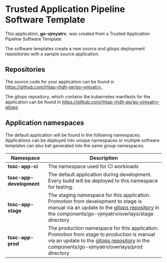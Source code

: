 # Trusted Application Pipeline Software Template

This application, **go-vjmyatrv**, was created from a Trusted Application Pipeline Software Template.

The software templates create a new source and gitops deployment repositories with a sample source application. 

## Repositories

The source code for your application can be found in [https://github.com/rhtap-rhdh-qe/go-vjmyatrv ](https://github.com/rhtap-rhdh-qe/go-vjmyatrv ).
 
The gitops repository, which contains the kubernetes manifests for the application can be found in 
[https://github.com/rhtap-rhdh-qe/go-vjmyatrv-gitops ](https://github.com/rhtap-rhdh-qe/go-vjmyatrv-gitops ) 

## Application namespaces 

The default application will be found in the following namespaces. Applications can be deployed into unique namespaces or multiple software templates can also bet generated into the same group namespaces.  

|  Namespace   |  Description   |  
| -------- | -------- |
| **tssc-app-ci** | The namespace used for CI workloads |
| **tssc-app-development** | The default application during development. Every build will be deployed to this namespace for testing. |
| **tssc-app-stage** | The staging namespace for this application. Promotion from development to stage is manual via an update to the [gitops repository](https://github.com/rhtap-rhdh-qe/go-vjmyatrv-gitops ) in the components/go-vjmyatrv/overlays/stage directory |
| **tssc-app-prod** | The production namespace for this application. Promotion from stage to production is manual via an update to the [gitops repository](https://github.com/rhtap-rhdh-qe/go-vjmyatrv-gitops ) in the components/go-vjmyatrv/overlays/prod directory |